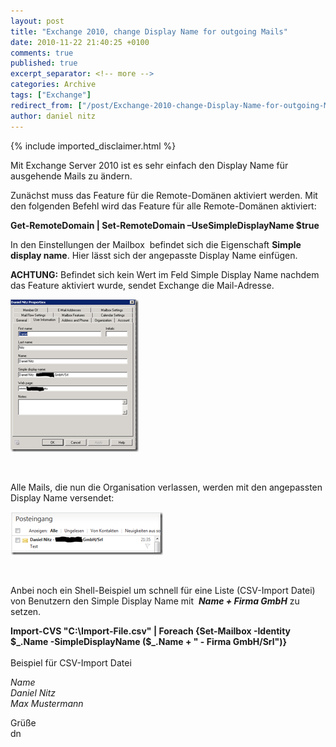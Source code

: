 ```yaml
---
layout: post
title: "Exchange 2010, change Display Name for outgoing Mails"
date: 2010-11-22 21:40:25 +0100
comments: true
published: true
excerpt_separator: <!-- more -->
categories: Archive
tags: ["Exchange"]
redirect_from: ["/post/Exchange-2010-change-Display-Name-for-outgoing-Mails", "/post/exchange-2010-change-display-name-for-outgoing-mails"]
author: daniel nitz
---
```

<!-- more -->
{% include imported_disclaimer.html %}
<p>Mit Exchange Server 2010 ist es sehr einfach den Display Name für ausgehende Mails zu ändern.</p>  <p>Zunächst muss das Feature für die Remote-Domänen aktiviert werden. Mit den folgenden Befehl wird das Feature für alle Remote-Domänen aktiviert:</p>  <p><strong>Get-RemoteDomain | Set-RemoteDomain –UseSimpleDisplayName $true</strong></p>  <p>In den Einstellungen der Mailbox&#160; befindet sich die Eigenschaft <strong>Simple display name</strong>. Hier lässt sich der angepasste Display Name einfügen. </p>  <p><strong>ACHTUNG:</strong> Befindet sich kein Wert im Feld Simple Display Name nachdem das Feature aktiviert wurde, sendet Exchange die Mail-Adresse.</p>  <p><a href="/assets/image_284.png"><img style="background-image: none; border-bottom: 0px; border-left: 0px; margin: 0px; padding-left: 0px; padding-right: 0px; display: inline; border-top: 0px; border-right: 0px; padding-top: 0px" title="image" border="0" alt="image" src="/assets/image_thumb_282.png" width="205" height="244" /></a></p>  <p>&#160;</p>  <p>Alle Mails, die nun die Organisation verlassen, werden mit den angepassten Display Name versendet:</p>  <p><a href="/assets/image_285.png"><img style="background-image: none; border-bottom: 0px; border-left: 0px; margin: 0px; padding-left: 0px; padding-right: 0px; display: inline; border-top: 0px; border-right: 0px; padding-top: 0px" title="image" border="0" alt="image" src="/assets/image_thumb_283.png" width="244" height="69" /></a></p>  <p>&#160;</p>  <p>Anbei noch ein Shell-Beispiel um schnell für eine Liste (CSV-Import Datei) von Benutzern den Simple Display Name mit&#160; <strong><em>Name + Firma GmbH</em></strong> zu setzen.</p>  <p><strong>Import-CVS &quot;C:\Import-File.csv&quot; | Foreach {Set-Mailbox -Identity $_.Name -SimpleDisplayName ($_.Name + &quot; - Firma GmbH/Srl&quot;)}     <br />      <br /></strong>Beispiel für CSV-Import Datei</p>  <p><em>Name     <br />Daniel Nitz      <br />Max Mustermann</em></p>  <p>Grüße   <br />dn</p>
